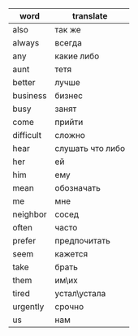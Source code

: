 | word | translate |
|--------|----------|
|also|так же|
|always|всегда|
|any|какие либо|
|aunt|тетя|
|better|лучше|
|business|бизнес|
|busy|занят|
|come|прийти| проходить|
|difficult|сложно|
|hear|слушать что либо|
|her|ей|
|him|ему|
|mean|обозначать|
|me|мне|
|neighbor|сосед|
|often|часто|
|prefer|предпочитать|
|seem|кажется|
|take|брать| принимать|
|them|им\их|
|tired|устал\устала|
|urgently|срочно|
|us|нам|